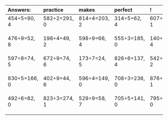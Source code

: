 | Answers: | practice | makes | perfect | ! |
| :--- | :--- | :--- | :--- | :--- |
| 454÷5=90, 4 | 582÷2=291, 0 | 814÷4=203, 2 | 314÷5=62, 4 | 607÷6=101, 1 | 
|   |   |   |   |   | 
|   |   |   |   |   | 
|   |   |   |   |   | 
| 476÷9=52, 8 | 198÷4=49, 2 | 598÷9=66, 4 | 555÷3=185, 0 | 140÷8=17, 4 | 
|   |   |   |   |   | 
|   |   |   |   |   | 
|   |   |   |   |   | 
| 597÷8=74, 5 | 672÷9=74, 6 | 173÷7=24, 5 | 826÷6=137, 4 | 542÷6=90, 2 | 
|   |   |   |   |   | 
|   |   |   |   |   | 
|   |   |   |   |   | 
| 830÷5=166, 0 | 402÷9=44, 6 | 596÷4=149, 0 | 708÷3=236, 0 | 876÷7=125, 1 | 
|   |   |   |   |   | 
|   |   |   |   |   | 
|   |   |   |   |   | 
| 492÷6=82, 0 | 823÷3=274, 1 | 529÷9=58, 7 | 705÷5=141, 0 | 795÷3=265, 0 | 
|   |   |   |   |   | 
|   |   |   |   |   | 
|   |   |   |   |   | 
